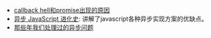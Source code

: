 * [callback hell和promise出现的原因](http://www.infoq.com/cn/articles/nodejs-callback-hell)
* [异步 JavaScript 进化史](https://zhuanlan.zhihu.com/p/20322843): 讲解了javascript各种异步实现方案的优缺点。
* [那些年我们处理过的异步问题](https://github.com/dt-fe/weekly/issues/6)